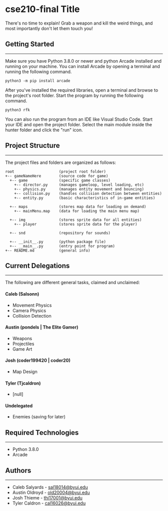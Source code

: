 # cse210-final Title
There's no time to explain! Grab a weapon and kill the weird things, and most importantly don't let them touch you!

## Getting Started
---
Make sure you have Python 3.8.0 or newer and python Arcade installed 
and running on your machine. You can install Arcade by opening a terminal 
and running the following command.
```
python3 -m pip install arcade
```
After you've installed the required libraries, open a terminal and browse to the 
project's root folder. Start the program by running the following command.
```
python3 rfk 
```
You can also run the program from an IDE like Visual Studio Code. Start your IDE 
and open the project folder. Select the main module inside the hunter folder and 
click the "run" icon.

## Project Structure
---
The project files and folders are organized as follows:
```
root                    (project root folder)
+-- gameNameHere        (source code for game)
  +-- game              (specific game classes)
    +-- director.py     (manages gameloop, level loading, etc)
    +-- physics.py      (manages entity movement and bouncing)
    +-- collision.py    (handles collision detection between entities)
    +-- entity.py       (basic characteristics of in-game entities)

  +-- maps              (stores map data for loading on demand)
    +-- mainMenu.map    (data for loading the main menu map)

  +-- img               (stores sprite data for all entities)
    +-- player          (stores sprite data for the player)

  +-- snd               (repository for sounds)
  
  +-- __init__.py       (python package file)
  +-- __main__.py       (entry point for program)
+-- README.md           (general info)
```

## Current Delegations
---
The following are different general tasks, claimed and unclaimed:

#### Caleb (Salsonn)
  * Movement Physics
  * Camera Physics
  * Collision Detection

#### Austin (pondels | The Elite Gamer)
  * Weapons
  * Projectiles
  * Game Art

#### Josh (coder199420 | coder20)
  * Map Design

#### Tyler (Tjcaldron)
  * [null]

#### Undelegated
  * Enemies (saving for later)


## Required Technologies
---
* Python 3.8.0
* Arcade

## Authors
---
* Caleb Salyards - sal18014@byui.edu
* Austin Oldroyd - old20004@byui.edu
* Josh Thieme - thi17001@byui.edu
* Tyler Caldron - cal16026@byui.edu
